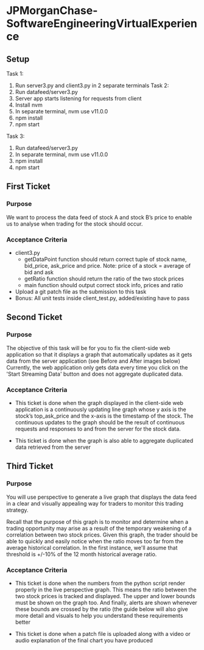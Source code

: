 # JPMorganChase-SoftwareEngineeringVirtualExperience

## Setup
Task 1: 
1. Run server3.py and client3.py in 2 separate terminals
Task 2: 
1. Run datafeed/server3.py 
2. Server app starts listening for requests from client
3. Install nvm 
4. In separate terminal, nvm use v11.0.0
5. npm install
6. npm start

Task 3:
1. Run datafeed/server3.py 
2. In separate terminal, nvm use v11.0.0
3. npm install
4. npm start

## First Ticket
### Purpose
We want to process the data feed of stock A and stock B’s price to enable us to analyse when trading for the stock should occur.

### Acceptance Criteria
- client3.py
  - getDataPoint function should return correct tuple of stock name, bid_price, ask_price and price. Note: price of a stock = average of bid and ask
  - getRatio function should return the ratio of the two stock prices
  - main function should output correct stock info, prices and ratio
- Upload a git patch file as the submission to this task
- Bonus: All unit tests inside client_test.py, added/existing have to pass

## Second Ticket
### Purpose
The objective of this task will be for you to fix the client-side web application so that it displays a graph that automatically updates as it gets data from the server application (see Before and After images below) Currently, the web application only gets data every time you click on the 'Start Streaming Data' button and does not aggregate duplicated data.

### Acceptance Criteria

- This ticket is done when the graph displayed in the client-side web application is a continuously updating line graph whose y axis is the stock’s top_ask_price and the x-axis is the timestamp of the stock. The continuous updates to the graph should be the result of continuous requests and responses to and from the server for the stock data.

- This ticket is done when the graph is also able to aggregate duplicated data retrieved from the server

## Third Ticket
### Purpose
You will use perspective to generate a live graph that displays the data feed in a clear and visually appealing way for traders to monitor this trading strategy.

Recall that the purpose of this graph is to monitor and determine when a trading opportunity may arise as a result of the temporary weakening of a correlation between two stock prices. Given this graph, the trader should be able to quickly and easily notice when the ratio moves too far from the average historical correlation. In the first instance, we'll assume that threshold is +/-10% of the 12 month historical average ratio.

### Acceptance Criteria

- This ticket is done when the numbers from the python script render properly in the live perspective graph. This means the ratio between the two stock prices is tracked and displayed. The upper and lower bounds must be shown on the graph too. And finally, alerts are shown whenever these bounds are crossed by the ratio (the guide below will also give more detail and visuals to help you understand these requirements better

- This ticket is done when a patch file is uploaded along with a video or audio explanation of the final chart you have produced